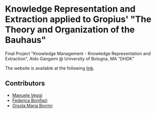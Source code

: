 # Knowledge Representation and Extraction applied to Gropius' "The Theory and Organization of the Bauhaus"
Final Project "Knowledge Management - Knowledge Representation and Extraction", Aldo Gangemi @ University of Bologna, MA "DHDK"

The website is available at the following [link](https://digimof.github.io/keGropius/).

## Contributors
- [Manuele Veggi](mailto:manuele.veggi@studio.unibo.it)
- [Federica Bonifazi](mailto:federica.bonifazi@studio.unibo.it)
- [Orsola Maria Borrini](mailto:orsolamaria.borrini@studio.unibo.it)
